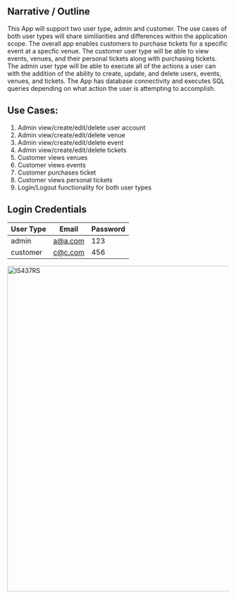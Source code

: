 ## Narrative / Outline
This App will support two user type, admin and customer. The use cases of both user types will share similiarities and differences within the application scope. The overall app enables customers to purchase tickets for a specific event at a specfic venue. The customer user type will be able to view events, venues, and their personal tickets along with purchasing tickets. The admin user type will be able to execute all of the actions a user can with the addition of the ability to create, update, and delete users, events, venues, and tickets. The App has database connectivity and executes SQL queries depending on what action the user is attempting to accomplish.

## Use Cases:
1. Admin view/create/edit/delete user account
2. Admin view/create/edit/delete venue
3. Admin view/create/edit/delete event
4. Admin view/create/edit/delete tickets
5. Customer views venues
6. Customer views events
7. Customer purchases ticket
8. Customer views personal tickets
9. Login/Logout functionality for both user types

## Login Credentials
User Type | Email | Password
-------- | ------ | ------- 
admin     | a@a.com | 123
customer  | c@c.com | 456

<img width="740" alt="IS437RS" src="https://user-images.githubusercontent.com/60119174/80953234-952c8880-8da7-11ea-98ce-abdc5581e2e2.png">
